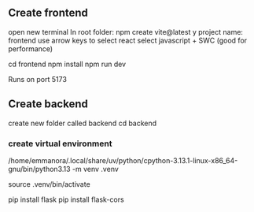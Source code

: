 
## Create frontend

open new terminal
In root folder: 
npm create vite@latest
y
project name: frontend
use arrow keys to select react
select javascript + SWC (good for performance)

cd frontend
npm install
npm run dev

Runs on port 5173

## Create backend

create new folder called backend
cd backend

### create virtual environment

/home/emmanora/.local/share/uv/python/cpython-3.13.1-linux-x86_64-gnu/bin/python3.13 -m venv .venv

source .venv/bin/activate

pip install flask
pip install flask-cors
